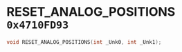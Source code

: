 # RESET_ANALOG_POSITIONS `0x4710FD93`

```cpp
void RESET_ANALOG_POSITIONS(int _Unk0, int _Unk1);
```